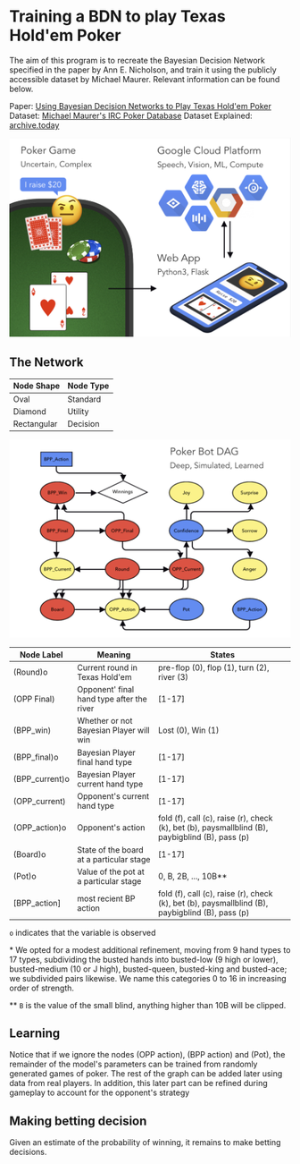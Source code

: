 # Training a BDN to play Texas Hold'em Poker
The aim of this program is to recreate the Bayesian Decision Network specified in the paper by Ann E. Nicholson, and train it using the publicly accessible dataset by Michael Maurer. Relevant information can be found below.

Paper: [Using Bayesian Decision Networks to Play Texas Hold'em Poker](https://www.researchgate.net/publication/228343776_Using_Bayesian_Decision_Networks_to_Play_Texas_Hold%27em_Poker?enrichId=rgreq-7aa589c1fabee2d157fca7791551d4c0-XXX&enrichSource=Y292ZXJQYWdlOzIyODM0Mzc3NjtBUzoxMDY2NjcxODYzMjc1NTJAMTQwMjQ0Mjg0NzA0OQ%3D%3D&el=1_x_3&_esc=publicationCoverPdf)
Dataset: [Michael Maurer's IRC Poker Database](http://poker.cs.ualberta.ca/irc_poker_database.html)
Dataset Explained: [archive.today](http://archive.li/7ztYP)

![main](./slide-main.png)

## The Network

| Node Shape  | Node Type |
| ----------- | --------- |
| Oval        | Standard  |
| Diamond     | Utility   |
| Rectangular | Decision  |

![netowrk structure](./network-structure.png)

| Node Label | Meaning | States |
| --- | --- | --- |
| (Round)o | Current round in Texas Hold'em | pre-flop (0), flop (1), turn (2), river (3) |
| (OPP Final) | Opponent' final hand type after the river | [1-17] |
| (BPP_win) | Whether or not Bayesian Player will win | Lost (0), Win (1) |
| (BPP_final)o | Bayesian Player final hand type | [1-17] |
| (BPP_current)o | Bayesian Player current hand type | [1-17] |
| (OPP_current) | Opponent's current hand type | [1-17] |
| (OPP_action)o | Opponent's action | fold (f), call (c), raise (r), check (k), bet (b), paysmallblind (B), paybigblind (B), pass (p) |
| (Board)o | State of the board at a particular stage | [1-17] |
| (Pot)o | Value of the pot at a particular stage | 0, B, 2B, ..., 10B** |
| [BPP_action] | most recient BP action | fold (f), call (c), raise (r), check (k), bet (b), paysmallblind (B), paybigblind (B), pass (p) |

`o` indicates that the variable is observed

\* We opted for a modest additional refinement, moving from 9 hand types to 17 types, subdividing the busted hands into busted-low (9 high or lower), busted-medium (10 or J high), busted-queen, busted-king and busted-ace; we subdivided pairs likewise. We name this categories 0 to 16 in increasing order of strength.

\*\* `B` is the value of the small blind, anything higher than 10B will be clipped.

## Learning

Notice that if we ignore the nodes (OPP action), (BPP action) and (Pot), the remainder of the model's parameters can be trained from randomly generated games of poker. The rest of the graph can be added later using data from real players. In addition, this later part can be refined during gameplay to account for the opponent's strategy

## Making betting decision
Given an estimate of the probability of winning, it remains to make betting decisions.
